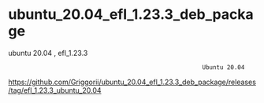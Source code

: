 # ubuntu_20.04_efl_1.23.3_deb_package
ubuntu 20.04 , efl_1.23.3

                                                           Ubuntu 20.04

https://github.com/Griggorii/ubuntu_20.04_efl_1.23.3_deb_package/releases/tag/efl_1.23.3_ubuntu_20.04
